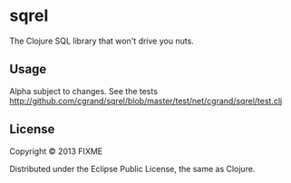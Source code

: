 # sqrel

The Clojure SQL library that won't drive you nuts.

## Usage

Alpha subject to changes. See the tests http://github.com/cgrand/sqrel/blob/master/test/net/cgrand/sqrel/test.clj

## License

Copyright © 2013 FIXME

Distributed under the Eclipse Public License, the same as Clojure.
